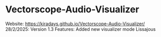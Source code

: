 # Vectorscope-Audio-Visualizer

Website: https://kiradays.github.io/Vectorscope-Audio-Visualizer/
28/2/2025: Version 1.3
Features: Added new visualizer mode Lissajous
